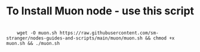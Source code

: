 <h1>To Install Muon node - use this script</h1>

<pre>
  <code>
    wget -O muon.sh https://raw.githubusercontent.com/sm-stranger/nodes-guides-and-scripts/main/muon/muon.sh && chmod +x muon.sh && ./muon.sh
  </code>
</pre>
